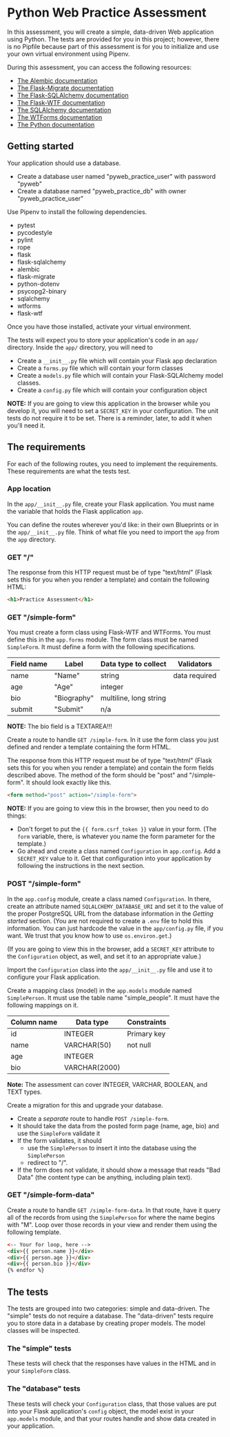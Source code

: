 # Python Web Practice Assessment

In this assessment, you will create a simple, data-driven Web application using
Python. The tests are provided for you in this project; however, there is no
Pipfile because part of this assessment is for you to initialize and use your
own virtual environment using Pipenv.

During this assessment, you can access the following resources:

* [The Alembic documentation](https://alembic.sqlalchemy.org/en/latest/)
* [The Flask-Migrate documentation](https://flask-migrate.readthedocs.io/en/latest/)
* [The Flask-SQLAlchemy documentation](https://flask-sqlalchemy.palletsprojects.com/en/2.x/)
* [The Flask-WTF documentation](https://flask-wtf.readthedocs.io/en/stable/)
* [The SQLAlchemy documentation](https://docs.sqlalchemy.org/en/13/)
* [The WTForms documentation](https://wtforms.readthedocs.io/en/2.3.x/)
* [The Python documentation](https://docs.python.org/3/index.html)

## Getting started

Your application should use a database.

* Create a database user named "pyweb_practice_user" with password "pyweb"
* Create a database named "pyweb_practice_db" with owner "pyweb_practice_user"

Use Pipenv to install the following dependencies.

* pytest
* pycodestyle
* pylint
* rope
* flask
* flask-sqlalchemy
* alembic
* flask-migrate
* python-dotenv
* psycopg2-binary
* sqlalchemy
* wtforms
* flask-wtf

Once you have those installed, activate your virtual environment.

The tests will expect you to store your application's code in an `app/`
directory. Inside the `app/` directory, you will need to

* Create a `__init__.py` file which will contain your Flask app declaration
* Create a `forms.py` file which will contain your form classes
* Create a `models.py` file which will contain your Flask-SQLAlchemy model
  classes.
* Create a `config.py` file which will contain your configuration object

**NOTE:** If you are going to view this application in the browser while you
develop it, you will need to set a `SECRET_KEY` in your configuration. The unit
tests do not require it to be set. There is a reminder, later, to add it when
you'll need it.

## The requirements

For each of the following routes, you need to implement the requirements. These
requirements are what the tests test.

### App location

In the `app/__init__.py` file, create your Flask application. You must name the
variable that holds the Flask application `app`.

You can define the routes wherever you'd like: in their own Blueprints or in the
`app/__init__.py` file. Think of what file you need to import the `app` from the
`app` directory.

### GET "/"

The response from this HTTP request must be of type "text/html" (Flask sets this
for you when you render a template) and contain the following HTML:

```html
<h1>Practice Assessment</h1>
```

### GET "/simple-form"

You must create a form class using Flask-WTF and WTForms. You must define this
in the `app.forms` module. The form class must be named `SimpleForm`. It must
define a form with the following specifications.

| Field name | Label       | Data type to collect   | Validators    |
|------------|-------------|------------------------|---------------|
| name       | "Name"      | string                 | data required |
| age        | "Age"       | integer                |               |
| bio        | "Biography" | multiline, long string |               |
| submit     | "Submit"    | n/a                    |               |

**NOTE:** The bio field is a TEXTAREA!!!

Create a route to handle `GET /simple-form`. In it use the form class you just
defined and render a template containing the form HTML.

The response from this HTTP request must be of type "text/html" (Flask sets this
for you when you render a template) and contain the form fields described above.
The method of the form should be "post" and "/simple-form". It should look
exactly like this.

```html
<form method="post" action="/simple-form">
```

**NOTE:** If you are going to view this in the browser, then you need to do things:

* Don't forget to put the `{{ form.csrf_token }}` value in your form. (The
  `form` variable, there, is whatever you name the form parameter for the
  template.)
* Go ahead and create a class named `Configuration` in `app.config`. Add a
  `SECRET_KEY` value to it. Get that configuration into your application by
  following the instructions in the next section.

### POST "/simple-form"

In the `app.config` module, create a class named `Configuration`. In there,
create an attribute named `SQLALCHEMY_DATABASE_URI` and set it to the value of
the proper PostgreSQL URL from the database information in the _Getting started_
section. (You are not required to create a `.env` file to hold this information.
You can just hardcode the value in the `app/config.py` file, if you want. We
trust that you know how to use `os.environ.get`.)

(If you are going to view this in the browser, add a `SECRET_KEY` attribute to
the `Configuration` object, as well, and set it to an appropriate value.)

Import the `Configuration` class into the `app/__init__.py` file and use it to
configure your Flask application.

Create a mapping class (model) in the `app.models` module named `SimplePerson`.
It must use the table name "simple_people". It must have the following mappings
on it.

| Column name | Data type     | Constraints |
|-------------|---------------|-------------|
| id          | INTEGER       | Primary key |
| name        | VARCHAR(50)   | not null    |
| age         | INTEGER       |             |
| bio         | VARCHAR(2000) |             |

**Note:** The assessment can cover INTEGER, VARCHAR, BOOLEAN, and TEXT types.

Create a migration for this and upgrade your database.

* Create a *separate* route to handle `POST /simple-form`.
* It should take the data from the posted form page (name, age, bio) and use the
  `SimpleForm` validate it
* If the form validates, it should
  * use the `SimplePerson` to insert it into the database using the
  `SimplePerson`
  * redirect to "/".
* If the form does not validate, it should show a message that reads "Bad Data"
  (the content type can be anything, including plain text).

### GET "/simple-form-data"

Create a route to handle `GET /simple-form-data`. In that route, have it query
all of the records from using the `SimplePerson` for where the name begins with
"M". Loop over those records in your view and render them using the following
template.

```html
<-- Your for loop, here -->
<div>{{ person.name }}</div>
<div>{{ person.age }}</div>
<div>{{ person.bio }}</div>
{% endfor %}
```

## The tests

The tests are grouped into two categories: simple and data-driven. The "simple"
tests do not require a database. The "data-driven" tests require you to store
data in a database by creating proper models. The model classes will be
inspected.

### The "simple" tests

These tests will check that the responses have values in the HTML and in your
`SimpleForm` class.

### The "database" tests

These tests will check your `Configuration` class, that those values are put
into your Flask application's `config` object, the model exist in your
`app.models` module, and that your routes handle and show data created in your
application.
